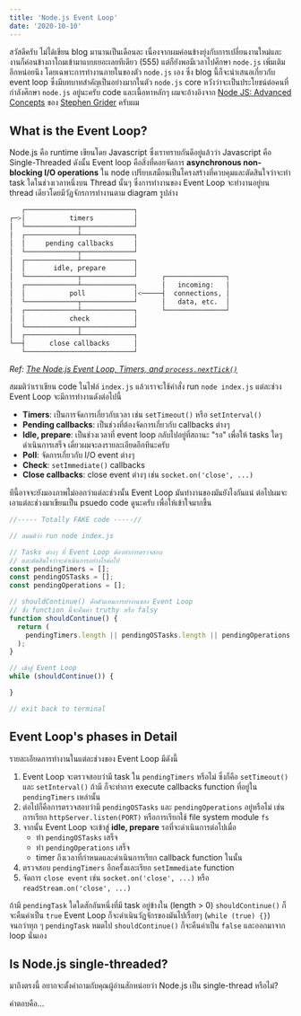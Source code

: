 ```yaml
---
title: 'Node.js Event Loop'
date: '2020-10-10'
---
```


สวัสดีครับ ไม่ได้เขียน blog มานานเป็นเดือนละ เนื่องจากผมค่อนข้างยุ่งกับการเปลี่ยนงานใหม่และงานก็ค่อนข้างถาโถมเข้ามาแบบเยอะเลยทีเดียว (555) แต่ก็ยังพอมีเวลาไปศึกษา ```node.js``` เพิ่มเติมอีกหน่อยนึง โดยเฉพาะการทำงานภายในของตัว ```node.js``` เอง ซึ่ง blog นี้ก็จะนำเสนอเกี่ยวกับ event loop ซึ่งมีบทบาทสำคัญเป็นอย่างมากในตัว ```node.js``` core หวังว่าจะเป็นประโยชน์ต่อคนที่กำลังศึกษา ```node.js``` อยู่นะครับ code และเนื้อหาหลักๆ ผมจะอ้างอิงจาก [Node JS: Advanced Concepts](https://www.udemy.com/course/advanced-node-for-developers/) ของ [Stephen Grider](https://twitter.com/ste_grider) ครับผม

## What is the Event Loop?

Node.js คือ runtime เขียนโดย Javascript ซึ่งเราทราบกันดีอยู่แล้วว่า Javascript คือ Single-Threaded ดังนั้น Event loop คือสิ่งที่คอยจัดการ **asynchronous non-blocking I/O operations** ใน node เปรียบเสมือนเป็นโครงสร้างที่ควบคุมและตัดสินใจว่าจะทำ task ใดในช่วงเวลาหนึ่งบน Thread นั้นๆ ซึ่งการทำงานของ Event Loop จะทำงานอยู่บน thread เดียวโดยมีวัฏจักรการทำงานตาม diagram รูปล่าง

```bash
   ┌───────────────────────────┐
┌─>│           timers          │
│  └─────────────┬─────────────┘
│  ┌─────────────┴─────────────┐
│  │     pending callbacks     │
│  └─────────────┬─────────────┘
│  ┌─────────────┴─────────────┐
│  │       idle, prepare       │
│  └─────────────┬─────────────┘      ┌───────────────┐
│  ┌─────────────┴─────────────┐      │   incoming:   │
│  │           poll            │<─────┤  connections, │
│  └─────────────┬─────────────┘      │   data, etc.  │
│  ┌─────────────┴─────────────┐      └───────────────┘
│  │           check           │
│  └─────────────┬─────────────┘
│  ┌─────────────┴─────────────┐
└──┤      close callbacks      │
   └───────────────────────────┘
```

*Ref: [The Node.js Event Loop, Timers, and ```process.nextTick()```](https://nodejs.org/en/docs/guides/event-loop-timers-and-nexttick/)*

สมมติว่าเราเขียน code ในไฟล์ ```index.js``` แล้วเราจะใช้คำสั่ง run ```node index.js``` แต่ละช่วง Event Loop จะมีการทำงานดังต่อไปนี้

- **Timers**: เป็นการจัดการเกี่ยวกับเวลา เช่น ```setTimeout()``` หรือ ```setInterval()```
- **Pending callbacks**: เป็นช่วงที่ต้องจัดการเกี่ยวกับ callbacks ต่างๆ
- **Idle, prepare**: เป็นช่วงเวลาที่ event loop กลับไปอยู่ที่สถานะ "รอ" เพื่อให้ tasks ใดๆ ดำเนินการเสร็จ เดี๋ยวผมจะลงรายละเอียดอีกทีนะครับ
- **Poll**: จัดการเกี่ยวกับ I/O event ต่างๆ
- **Check**: ```setImmediate()``` callbacks
- **Close callbacks**: close event ต่างๆ เช่น ```socket.on('close', ...)```

ทีนี้อาจจะยังมองภาพไม่ออกว่าแต่ละช่วงนั้น Event Loop มันทำงานของมันยังไงกันแน่ ต่อไปผมจะเอาแต่ละช่วงมาเขียนเป็น psuedo code ดูนะครับ เพื่อให้เข้าใจมากขึ้น

```javascript
//----- Totally FAKE code -----//

// สมมติว่า run node index.js

// Tasks ต่างๆ ที่ Event Loop ต้องทำการตรวจสอบ
// และตัดสินใจว่าจะดำเนินการอย่างไรต่อไป
const pendingTimers = [];
const pendingOSTasks = [];
const pendingOperations = [];

// shouldContinue() คือตัวแทนการทำงานของ Event Loop 
// ซึ่ง function นี้จะคืนค่า truthy หรือ falsy
function shouldContinue() {
  return (
    pendingTimers.length || pendingOSTasks.length || pendingOperations.length
  );
}

// เข้าสู่ Event Loop
while (shouldContinue()) {

}

// exit back to terminal
```

## Event Loop's phases in Detail

รายละเอียดการทำงานในแต่ละช่วงของ Event Loop มีดังนี้

1. Event Loop จะตรวจสอบว่ามี  task ใน ```pendingTimers``` หรือไม่ ซึ่งก็คือ ```setTimeout()``` และ ```setInterval()``` ถ้ามี ก็จะทำการ execute callbacks function ที่อยู่ใน ```pendingTimers``` เหล่านั้น
2. ต่อไปก็คือการตรวจสอบว่ามี ```pendingOSTasks``` และ  ```pendingOperations``` อยู่หรือไม่ เช่น การเรียก ```httpServer.listen(PORT)``` หรือการเรียกใช้ file system module ```fs```
3. จากนั้น Event Loop จะเข้าสู่ **idle, prepare** รอที่จะดำเนินการต่อไปเมื่อ
    - ทำ ```pendingOSTasks``` เสร็จ
    - ทำ ```pendingOperations``` เสร็จ
    - timer ถึงเวลาที่กำหนดและดำเนินการเรียก callback function ในนั้น
4. ตรวจสอบ ```pendingTimers``` อีกครั้งและเรียก ```setImmediate``` function
5. จัดการ ```close event``` เช่น  ```socket.on('close', ...)``` หรือ ```readStream.on('close', ...)```

ถ้ามี ```pendingTask``` ใดใดสักอันหนึ่งที่มี task อยู่ข้างใน (length > 0) ```shouldContinue()``` ก็จะคืนค่าเป็น ```true``` Event Loop ก็จะดำเนินวัฏจักรของมันไปเรื่อยๆ (```while (true) {}```) จนกว่าทุก ๆ ```pendingTask``` หมดไป ```shouldContinue()``` ก็จะคืนค่าเป็น ```false``` และออกมาจาก loop นั่นเอง

## Is Node.js single-threaded?

มาถึงตรงนี้ อยากจะตั้งคำถามกับคุณผู้อ่านสักหน่อยว่า Node.js เป็น single-thread หรือไม่?

คำตอบคือ...

